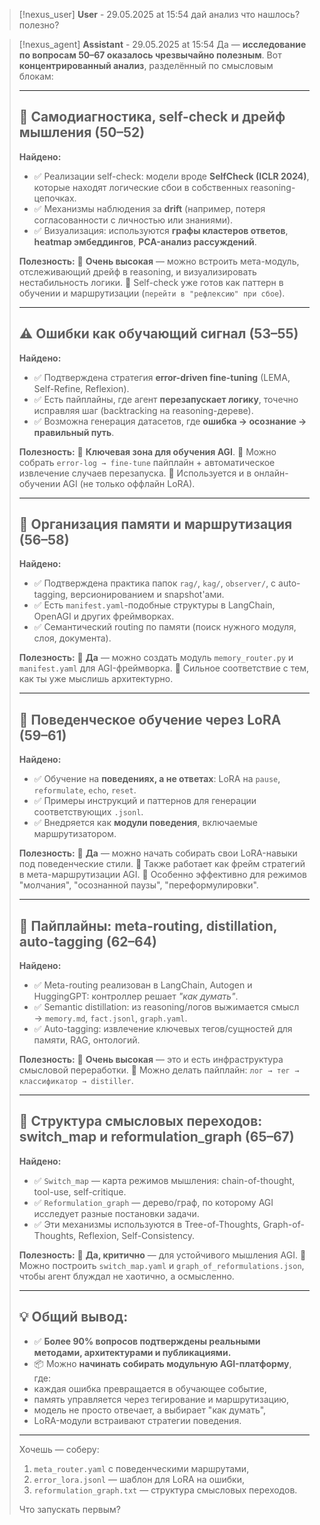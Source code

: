 >[!nexus_user] **User** - 29.05.2025 at 15:54
> дай анализ что нашлось? полезно?
<!-- UID: fbc74b65-0df3-4513-926d-eed9c35e7d3e -->




>[!nexus_agent] **Assistant** - 29.05.2025 at 15:54
> Да — **исследование по вопросам 50–67 оказалось чрезвычайно полезным**. Вот **концентрированный анализ**, разделённый по смысловым блокам:
> 
> ---
> 
> ## 🧠 **Самодиагностика, self-check и дрейф мышления (50–52)** 
> **Найдено:**
> - ✅ Реализации self-check: модели вроде **SelfCheck (ICLR 2024)**, которые находят логические сбои в собственных reasoning-цепочках.
> - ✅ Механизмы наблюдения за **drift** (например, потеря согласованности с личностью или знаниями).
> - ✅ Визуализация: используются **графы кластеров ответов**, **heatmap эмбеддингов**, **PCA-анализ рассуждений**.
> 
> **Полезность:** 
> 🔹 **Очень высокая** — можно встроить мета-модуль, отслеживающий дрейф в reasoning, и визуализировать нестабильность логики. 
> 🔹 Self-check уже готов как паттерн в обучении и маршрутизации (`перейти в "рефлексию" при сбое`).
> 
> ---
> 
> ## ⚠️ **Ошибки как обучающий сигнал (53–55)** 
> **Найдено:**
> - ✅ Подтверждена стратегия **error-driven fine-tuning** (LEMA, Self-Refine, Reflexion).
> - ✅ Есть пайплайны, где агент **перезапускает логику**, точечно исправляя шаг (backtracking на reasoning-дереве).
> - ✅ Возможна генерация датасетов, где **ошибка → осознание → правильный путь**.
> 
> **Полезность:** 
> 🔹 **Ключевая зона для обучения AGI**. 
> 🔹 Можно собрать `error-log → fine-tune` пайплайн + автоматическое извлечение случаев перезапуска. 
> 🔹 Используется и в онлайн-обучении AGI (не только оффлайн LoRA).
> 
> ---
> 
> ## 📁 **Организация памяти и маршрутизация (56–58)** 
> **Найдено:**
> - ✅ Подтверждена практика папок `rag/`, `kag/`, `observer/`, с auto-tagging, версионированием и snapshot'ами.
> - ✅ Есть `manifest.yaml`-подобные структуры в LangChain, OpenAGI и других фреймворках.
> - ✅ Семантический routing по памяти (поиск нужного модуля, слоя, документа).
> 
> **Полезность:** 
> 🔹 **Да** — можно создать модуль `memory_router.py` и `manifest.yaml` для AGI-фреймворка. 
> 🔹 Сильное соответствие с тем, как ты уже мыслишь архитектурно. 
> 
> ---
> 
> ## 💬 **Поведенческое обучение через LoRA (59–61)** 
> **Найдено:**
> - ✅ Обучение на **поведениях, а не ответах**: LoRA на `pause`, `reformulate`, `echo`, `reset`.
> - ✅ Примеры инструкций и паттернов для генерации соответствующих `.jsonl`.
> - ✅ Внедряется как **модули поведения**, включаемые маршрутизатором.
> 
> **Полезность:** 
> 🔹 **Да** — можно начать собирать свои LoRA-навыки под поведенческие стили. 
> 🔹 Также работает как фрейм стратегий в мета-маршрутизации AGI. 
> 🔹 Особенно эффективно для режимов "молчания", "осознанной паузы", "переформулировки".
> 
> ---
> 
> ## 🔧 **Пайплайны: meta-routing, distillation, auto-tagging (62–64)** 
> **Найдено:**
> - ✅ Meta-routing реализован в LangChain, Autogen и HuggingGPT: контроллер решает *"как думать"*.
> - ✅ Semantic distillation: из reasoning/логов выжимается смысл → `memory.md`, `fact.jsonl`, `graph.yaml`.
> - ✅ Auto-tagging: извлечение ключевых тегов/сущностей для памяти, RAG, онтологий.
> 
> **Полезность:** 
> 🔹 **Очень высокая** — это и есть инфраструктура смысловой переработки. 
> 🔹 Можно делать пайплайн: `лог → тег → классификатор → distiller`.
> 
> ---
> 
> ## 🧠 **Структура смысловых переходов: switch_map и reformulation_graph (65–67)** 
> **Найдено:**
> - ✅ `Switch_map` — карта режимов мышления: chain-of-thought, tool-use, self-critique.
> - ✅ `Reformulation_graph` — дерево/граф, по которому AGI исследует разные постановки задачи.
> - ✅ Эти механизмы используются в Tree-of-Thoughts, Graph-of-Thoughts, Reflexion, Self-Consistency.
> 
> **Полезность:** 
> 🔹 **Да, критично** — для устойчивого мышления AGI. 
> 🔹 Можно построить `switch_map.yaml` и `graph_of_reformulations.json`, чтобы агент блуждал не хаотично, а осмысленно.
> 
> ---
> 
> ## 💡 **Общий вывод:**
> - ✅ **Более 90% вопросов подтверждены реальными методами, архитектурами и публикациями.**
> - 📦 Можно **начинать собирать модульную AGI-платформу**, где:
>  - каждая ошибка превращается в обучающее событие,
>  - память управляется через тегирование и маршрутизацию,
>  - модель не просто отвечает, а выбирает "как думать",
>  - LoRA-модули встраивают стратегии поведения.
> 
> ---
> 
> Хочешь — соберу:
> 1. `meta_router.yaml` с поведенческими маршрутами, 
> 2. `error_lora.jsonl` — шаблон для LoRA на ошибки, 
> 3. `reformulation_graph.txt` — структура смысловых переходов.
> 
> Что запускать первым?
<!-- UID: b656bcb3-26f3-4ff5-8e50-ef30f98a9ebb -->